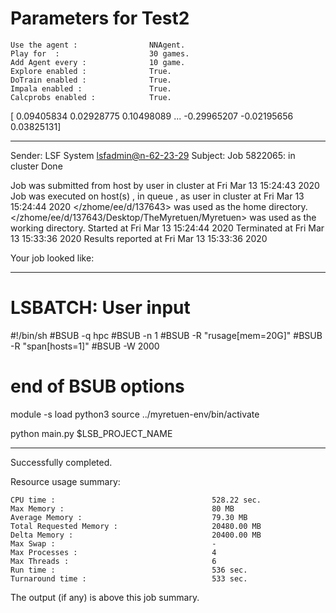 # Parameters for Test2

    Use the agent :                NNAgent.
    Play for  :                    30 games.
    Add Agent every :              10 game.
    Explore enabled :              True.
    DoTrain enabled :              True.
    Impala enabled :               True.
    Calcprobs enabled :            True.

[ 0.09405834  0.02928775  0.10498089 ... -0.29965207 -0.02195656
  0.03825131]

------------------------------------------------------------
Sender: LSF System <lsfadmin@n-62-23-29>
Subject: Job 5822065: <NNAgent6Test2> in cluster <dcc> Done

Job <NNAgent6Test2> was submitted from host <n-62-30-7> by user <s183905> in cluster <dcc> at Fri Mar 13 15:24:43 2020
Job was executed on host(s) <n-62-23-29>, in queue <hpc>, as user <s183905> in cluster <dcc> at Fri Mar 13 15:24:44 2020
</zhome/ee/d/137643> was used as the home directory.
</zhome/ee/d/137643/Desktop/TheMyretuen/Myretuen> was used as the working directory.
Started at Fri Mar 13 15:24:44 2020
Terminated at Fri Mar 13 15:33:36 2020
Results reported at Fri Mar 13 15:33:36 2020

Your job looked like:

------------------------------------------------------------
# LSBATCH: User input
#!/bin/sh
#BSUB -q hpc
#BSUB -n 1
#BSUB -R "rusage[mem=20G]"
#BSUB -R "span[hosts=1]"
#BSUB -W 2000
# end of BSUB options

module -s load python3
source ../myretuen-env/bin/activate

python main.py $LSB_PROJECT_NAME


------------------------------------------------------------

Successfully completed.

Resource usage summary:

    CPU time :                                   528.22 sec.
    Max Memory :                                 80 MB
    Average Memory :                             79.30 MB
    Total Requested Memory :                     20480.00 MB
    Delta Memory :                               20400.00 MB
    Max Swap :                                   -
    Max Processes :                              4
    Max Threads :                                6
    Run time :                                   536 sec.
    Turnaround time :                            533 sec.

The output (if any) is above this job summary.

